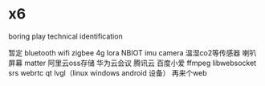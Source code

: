 # x6
boring play 
technical identification

暂定
bluetooth wifi zigbee 4g lora NBIOT 
imu camera 温湿co2等传感器 喇叭 屏幕
matter
阿里云oss存储 华为云会议 腾讯云 百度小爱
ffmpeg libwebsocket srs webrtc
qt lvgl（linux windows android 设备）
再来个web
